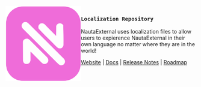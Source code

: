 <img src="https://raw.githubusercontent.com/NautaDevs/localization/3f200898dc80c786ec02c1bd773fb3fbcd3c74b8/nauta-orchid.svg" align="left" width="200"/>

### `Localization Repository`

NautaExternal uses localization files to allow users to expierence NautaExternal in their own language no matter where they are in the world!

<a href="https://nautaexternal.dev/">Website</a> |
<a href="https://nautaexternal.dev/docs">Docs</a> |
<a href="https://nautaexternal.dev/release-notes">Release Notes</a> |
<a href="https://nautaexternal.dev/roadmap">Roadmap</a>
